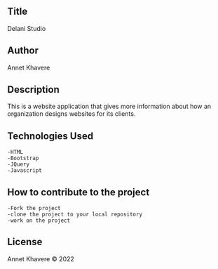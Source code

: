 ## Title
Delani Studio
## Author
Annet Khavere
## Description
This is a website application that gives more information about how an organization designs websites for its clients.
## Technologies Used
    -HTML
    -Bootstrap
    -JQuery
    -Javascript
## How to contribute to the project
    -Fork the project
    -clone the project to your local repository
    -work on the project
## License
Annet Khavere © 2022
